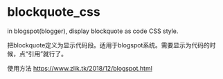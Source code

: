 # blockquote_css
in blogspot(blogger), display blockquote as code CSS style. 

把blockquote定义为显示代码段。适用于blogspot系统。需要显示为代码的时候，点“引用”就行了。

使用方法 https://www.zlik.tk/2018/12/blogspot.html
